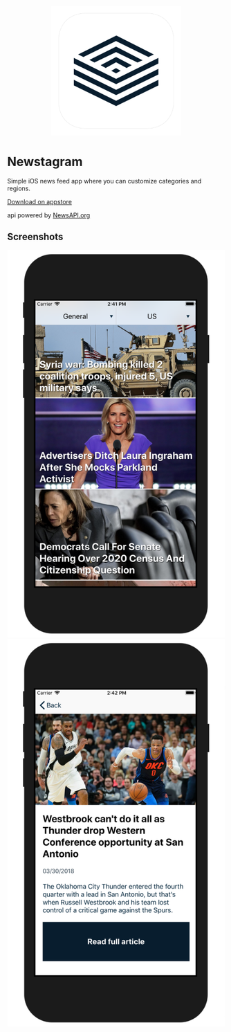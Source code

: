 <h3 align="center">
  <img src="assets/newstagram_icon_web.png" width="300">
</h3>

# Newstagram

Simple iOS news feed app where you can customize categories and regions.

[Download on appstore](https://itunes.apple.com/us/app/newstagram/id1365415145?ls=1&mt=8)

api powered by [NewsAPI.org](https://newsapi.org)

## Screenshots
![](assets/screenshot_2.png)
![](assets/screenshot_1.png)
